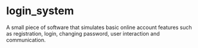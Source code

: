 # login_system
A small piece of software that simulates basic online account features such as registration, login, changing password, user interaction and communication.
